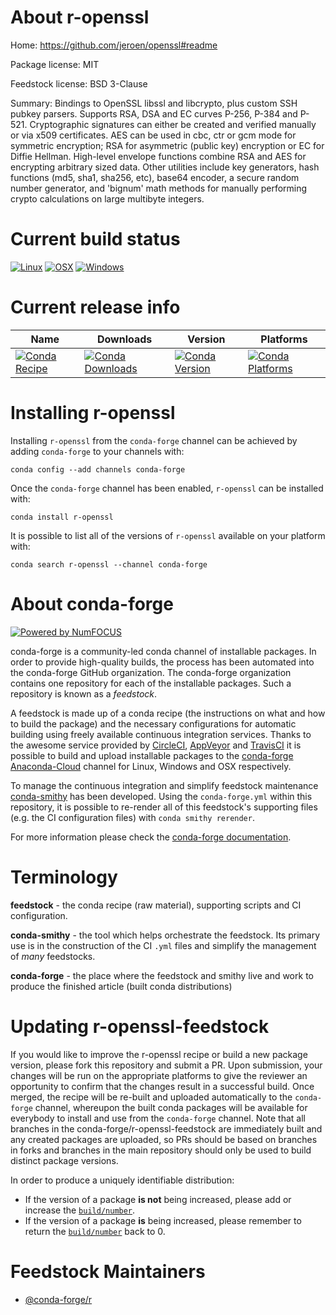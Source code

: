 <!--
# -*- mode: jinja -*-
-->

About r-openssl
===============

Home: https://github.com/jeroen/openssl#readme

Package license: MIT

Feedstock license: BSD 3-Clause

Summary: Bindings to OpenSSL libssl and libcrypto, plus custom SSH pubkey parsers. Supports RSA, DSA and EC curves P-256, P-384 and P-521. Cryptographic signatures can either be created and verified manually or via x509 certificates. AES can be used in cbc, ctr or gcm mode for symmetric encryption; RSA for asymmetric (public key) encryption or EC for Diffie Hellman. High-level envelope functions combine RSA and AES for encrypting arbitrary sized data. Other utilities include key generators, hash functions (md5, sha1, sha256, etc), base64 encoder, a secure random number generator, and 'bignum' math methods for manually performing crypto calculations on large multibyte integers.



Current build status
====================

[![Linux](https://img.shields.io/circleci/project/github/conda-forge/r-openssl-feedstock/master.svg?label=Linux)](https://circleci.com/gh/conda-forge/r-openssl-feedstock)
[![OSX](https://img.shields.io/travis/conda-forge/r-openssl-feedstock/master.svg?label=macOS)](https://travis-ci.org/conda-forge/r-openssl-feedstock)
[![Windows](https://img.shields.io/appveyor/ci/conda-forge/r-openssl-feedstock/master.svg?label=Windows)](https://ci.appveyor.com/project/conda-forge/r-openssl-feedstock/branch/master)

Current release info
====================

| Name | Downloads | Version | Platforms |
| --- | --- | --- | --- |
| [![Conda Recipe](https://img.shields.io/badge/recipe-r--openssl-green.svg)](https://anaconda.org/conda-forge/r-openssl) | [![Conda Downloads](https://img.shields.io/conda/dn/conda-forge/r-openssl.svg)](https://anaconda.org/conda-forge/r-openssl) | [![Conda Version](https://img.shields.io/conda/vn/conda-forge/r-openssl.svg)](https://anaconda.org/conda-forge/r-openssl) | [![Conda Platforms](https://img.shields.io/conda/pn/conda-forge/r-openssl.svg)](https://anaconda.org/conda-forge/r-openssl) |

Installing r-openssl
====================

Installing `r-openssl` from the `conda-forge` channel can be achieved by adding `conda-forge` to your channels with:

```
conda config --add channels conda-forge
```

Once the `conda-forge` channel has been enabled, `r-openssl` can be installed with:

```
conda install r-openssl
```

It is possible to list all of the versions of `r-openssl` available on your platform with:

```
conda search r-openssl --channel conda-forge
```


About conda-forge
=================

[![Powered by NumFOCUS](https://img.shields.io/badge/powered%20by-NumFOCUS-orange.svg?style=flat&colorA=E1523D&colorB=007D8A)](http://numfocus.org)

conda-forge is a community-led conda channel of installable packages.
In order to provide high-quality builds, the process has been automated into the
conda-forge GitHub organization. The conda-forge organization contains one repository
for each of the installable packages. Such a repository is known as a *feedstock*.

A feedstock is made up of a conda recipe (the instructions on what and how to build
the package) and the necessary configurations for automatic building using freely
available continuous integration services. Thanks to the awesome service provided by
[CircleCI](https://circleci.com/), [AppVeyor](https://www.appveyor.com/)
and [TravisCI](https://travis-ci.org/) it is possible to build and upload installable
packages to the [conda-forge](https://anaconda.org/conda-forge)
[Anaconda-Cloud](https://anaconda.org/) channel for Linux, Windows and OSX respectively.

To manage the continuous integration and simplify feedstock maintenance
[conda-smithy](https://github.com/conda-forge/conda-smithy) has been developed.
Using the ``conda-forge.yml`` within this repository, it is possible to re-render all of
this feedstock's supporting files (e.g. the CI configuration files) with ``conda smithy rerender``.

For more information please check the [conda-forge documentation](https://conda-forge.org/docs/).

Terminology
===========

**feedstock** - the conda recipe (raw material), supporting scripts and CI configuration.

**conda-smithy** - the tool which helps orchestrate the feedstock.
                   Its primary use is in the construction of the CI ``.yml`` files
                   and simplify the management of *many* feedstocks.

**conda-forge** - the place where the feedstock and smithy live and work to
                  produce the finished article (built conda distributions)


Updating r-openssl-feedstock
============================

If you would like to improve the r-openssl recipe or build a new
package version, please fork this repository and submit a PR. Upon submission,
your changes will be run on the appropriate platforms to give the reviewer an
opportunity to confirm that the changes result in a successful build. Once
merged, the recipe will be re-built and uploaded automatically to the
`conda-forge` channel, whereupon the built conda packages will be available for
everybody to install and use from the `conda-forge` channel.
Note that all branches in the conda-forge/r-openssl-feedstock are
immediately built and any created packages are uploaded, so PRs should be based
on branches in forks and branches in the main repository should only be used to
build distinct package versions.

In order to produce a uniquely identifiable distribution:
 * If the version of a package **is not** being increased, please add or increase
   the [``build/number``](https://conda.io/docs/user-guide/tasks/build-packages/define-metadata.html#build-number-and-string).
 * If the version of a package **is** being increased, please remember to return
   the [``build/number``](https://conda.io/docs/user-guide/tasks/build-packages/define-metadata.html#build-number-and-string)
   back to 0.

Feedstock Maintainers
=====================

* [@conda-forge/r](https://github.com/conda-forge/r/)

